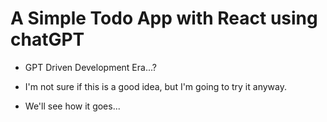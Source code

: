 # A Simple Todo App with React using chatGPT

- GPT Driven Development Era...?

- I'm not sure if this is a good idea, but I'm going to try it anyway.

- We'll see how it goes...
